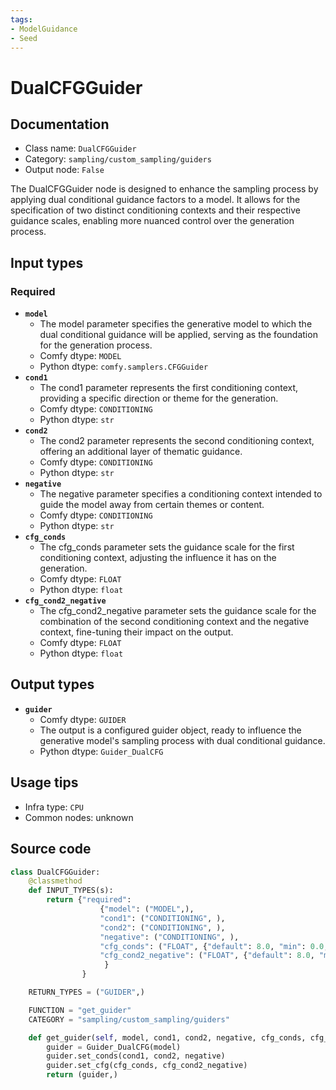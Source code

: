 ```yaml
---
tags:
- ModelGuidance
- Seed
---
```


# DualCFGGuider
## Documentation
- Class name: `DualCFGGuider`
- Category: `sampling/custom_sampling/guiders`
- Output node: `False`

The DualCFGGuider node is designed to enhance the sampling process by applying dual conditional guidance factors to a model. It allows for the specification of two distinct conditioning contexts and their respective guidance scales, enabling more nuanced control over the generation process.
## Input types
### Required
- **`model`**
    - The model parameter specifies the generative model to which the dual conditional guidance will be applied, serving as the foundation for the generation process.
    - Comfy dtype: `MODEL`
    - Python dtype: `comfy.samplers.CFGGuider`
- **`cond1`**
    - The cond1 parameter represents the first conditioning context, providing a specific direction or theme for the generation.
    - Comfy dtype: `CONDITIONING`
    - Python dtype: `str`
- **`cond2`**
    - The cond2 parameter represents the second conditioning context, offering an additional layer of thematic guidance.
    - Comfy dtype: `CONDITIONING`
    - Python dtype: `str`
- **`negative`**
    - The negative parameter specifies a conditioning context intended to guide the model away from certain themes or content.
    - Comfy dtype: `CONDITIONING`
    - Python dtype: `str`
- **`cfg_conds`**
    - The cfg_conds parameter sets the guidance scale for the first conditioning context, adjusting the influence it has on the generation.
    - Comfy dtype: `FLOAT`
    - Python dtype: `float`
- **`cfg_cond2_negative`**
    - The cfg_cond2_negative parameter sets the guidance scale for the combination of the second conditioning context and the negative context, fine-tuning their impact on the output.
    - Comfy dtype: `FLOAT`
    - Python dtype: `float`
## Output types
- **`guider`**
    - Comfy dtype: `GUIDER`
    - The output is a configured guider object, ready to influence the generative model's sampling process with dual conditional guidance.
    - Python dtype: `Guider_DualCFG`
## Usage tips
- Infra type: `CPU`
- Common nodes: unknown


## Source code
```python
class DualCFGGuider:
    @classmethod
    def INPUT_TYPES(s):
        return {"required":
                    {"model": ("MODEL",),
                    "cond1": ("CONDITIONING", ),
                    "cond2": ("CONDITIONING", ),
                    "negative": ("CONDITIONING", ),
                    "cfg_conds": ("FLOAT", {"default": 8.0, "min": 0.0, "max": 100.0, "step":0.1, "round": 0.01}),
                    "cfg_cond2_negative": ("FLOAT", {"default": 8.0, "min": 0.0, "max": 100.0, "step":0.1, "round": 0.01}),
                     }
                }

    RETURN_TYPES = ("GUIDER",)

    FUNCTION = "get_guider"
    CATEGORY = "sampling/custom_sampling/guiders"

    def get_guider(self, model, cond1, cond2, negative, cfg_conds, cfg_cond2_negative):
        guider = Guider_DualCFG(model)
        guider.set_conds(cond1, cond2, negative)
        guider.set_cfg(cfg_conds, cfg_cond2_negative)
        return (guider,)

```
